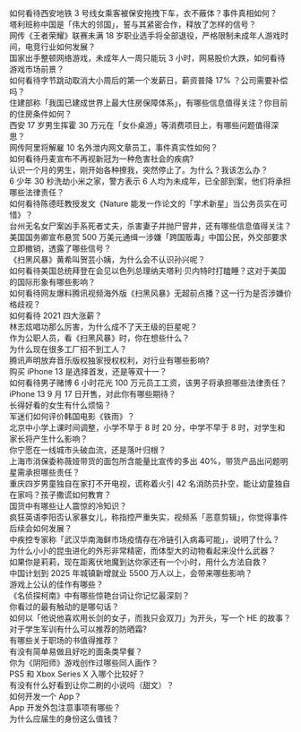 如何看待西安地铁 3 号线女乘客被保安拖拽下车，衣不蔽体？事件真相如何？  
塔利班称中国是「伟大的邻国」，誓与其紧密合作，释放了怎样的信号？  
网传《王者荣耀》联赛未满 18 岁职业选手将全部退役，严格限制未成年人游戏时间，电竞行业如何发展？  
国家出手整顿网络游戏，未成年人一周只能玩 3 小时，网易股价大跌，如何看待游戏市场前景？  
如何看待字节跳动取消大小周后的第一个发薪日，薪资普降 17% ？公司需要补偿吗？  
住建部称「我国已建成世界上最大住房保障体系」，有哪些信息值得关注？你目前的住房条件如何？  
西安 17 岁男生挥霍 30 万元在「女仆桌游」等消费项目上，有哪些问题值得深思？  
网传阿里将解雇 10 名外泄内网文章员工，事件真实性如何？  
如何看待丹麦宣布不再视新冠为一种危害社会的疾病?  
认识一个月的男生，刚开始各种撩我，突然停止了。为什么？我该怎么办？  
6 少年 30 秒洗劫小米之家，警方表示 6 人均为未成年，已全部到案，他们将承担哪些法律责任？  
如何看待陈德旺教授发文《Nature 能发一作论文的「学术新星」当公务员实在可惜》？  
台州无名女尸案凶手系死者丈夫，杀害妻子并抛尸窨井，还有哪些信息值得关注？  
美国国务卿宣布悬赏 500 万美元通缉一涉嫌「跨国贩毒」中国公民，外交部要求立即撤销，透露了哪些信号？  
《扫黑风暴》黄希叫贺芸小姨，为什么会不认识孙兴呢？  
如何看待美国总统拜登在会见以色列总理纳夫塔利·贝内特时打瞌睡？这对于美国的国际形象有哪些影响？  
如何看待网友爆料腾讯视频海外版《扫黑风暴》无超前点播？这一行为是否涉嫌价格歧视？  
如何看待 2021 四大涨薪？  
林志炫唱功那么厉害，为什么成不了天王级的巨星呢？  
作为公职人员，看《扫黑风暴》时，你在想些什么？  
为什么现在很多工厂招不到工人？  
腾讯声明放弃音乐版权独家授权权利，对行业有哪些影响?  
购买 iPhone 13 是选择首发，还是等双十一？  
如何看待男子赌博 6 小时花光 100 万元员工工资，该男子将承担哪些法律责任？  
iPhone 13 9 月 17 日开售，对此你有哪些期待？  
长得好看的女生有什么烦恼？  
军迷们如何评价韩国电影《铁雨》？  
北京中小学上课时间调整，小学不早于 8 时 20 分，中学不早于 8 时，对学生和家长将产生什么影响？  
你宁愿在一线城市头破血流，还是落叶归根？  
上海市消保委称薇娅带货的面包所含能量比宣传的多出 40%，带货产品出问题明星需承担哪些责任？  
重庆四岁男童独自在家打不开电视，谎称着火引 42 名消防员扑空，能让幼童独自在家吗？孩子撒谎如何教育？  
国货中有哪些让人震惊的冷知识？  
疯狂英语李阳否认家暴女儿，称指控严重失实，视频系「恶意剪辑」，你觉得事件后续会如何发展？  
中疾控专家称「武汉华南海鲜市场疫情存在冷链引入病毒可能」，说明了什么？  
为什么小小的昆虫进化的外形非常精密，而体型大的动物看起来没什么武器？  
如果你是莉莉，现在距离伏地魔到达你家还有一个小时，用什么方法自救？  
中国计划到 2025 年城镇新增就业 5500 万人以上，会带来哪些影响？  
游戏上公认的佳作有哪些？  
《名侦探柯南》中有哪些惊艳台词让你记忆最深刻？  
你看过的最有触动的是哪句话？  
如何以「他说他喜欢用长剑的女子，而我只会双刀」为开头，写一个 HE 的故事？  
对于学生军训有什么可以推荐的防晒霜?  
有哪些关于职场的书值得推荐？  
有没有简单易做且好吃的面条类早餐？  
你为《阴阳师》游戏创作过哪些同人画作？  
PS5 和 Xbox Series X 入哪个比较好？  
有没有什么好看到让你二刷的小说吗（甜文）？  
如何开发一个 App？  
App 开发外包注意事项有哪些？  
为什么应届生的身份这么值钱？  
